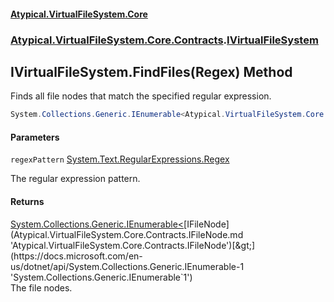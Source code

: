 #### [Atypical.VirtualFileSystem.Core](Atypical.VirtualFileSystem.Core.md 'Atypical.VirtualFileSystem.Core')
### [Atypical.VirtualFileSystem.Core.Contracts](Atypical.VirtualFileSystem.Core.Contracts.md 'Atypical.VirtualFileSystem.Core.Contracts').[IVirtualFileSystem](Atypical.VirtualFileSystem.Core.Contracts.IVirtualFileSystem.md 'Atypical.VirtualFileSystem.Core.Contracts.IVirtualFileSystem')

## IVirtualFileSystem.FindFiles(Regex) Method

Finds all file nodes that match the specified regular expression.

```csharp
System.Collections.Generic.IEnumerable<Atypical.VirtualFileSystem.Core.Contracts.IFileNode> FindFiles(System.Text.RegularExpressions.Regex regexPattern);
```
#### Parameters

<a name='Atypical.VirtualFileSystem.Core.Contracts.IVirtualFileSystem.FindFiles(System.Text.RegularExpressions.Regex).regexPattern'></a>

`regexPattern` [System.Text.RegularExpressions.Regex](https://docs.microsoft.com/en-us/dotnet/api/System.Text.RegularExpressions.Regex 'System.Text.RegularExpressions.Regex')

The regular expression pattern.

#### Returns
[System.Collections.Generic.IEnumerable&lt;](https://docs.microsoft.com/en-us/dotnet/api/System.Collections.Generic.IEnumerable-1 'System.Collections.Generic.IEnumerable`1')[IFileNode](Atypical.VirtualFileSystem.Core.Contracts.IFileNode.md 'Atypical.VirtualFileSystem.Core.Contracts.IFileNode')[&gt;](https://docs.microsoft.com/en-us/dotnet/api/System.Collections.Generic.IEnumerable-1 'System.Collections.Generic.IEnumerable`1')  
The file nodes.